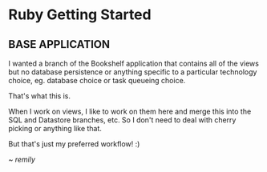 # Ruby Getting Started

## BASE APPLICATION

I wanted a branch of the Bookshelf application that contains all of the
views but no database persistence or anything specific to a particular
technology choice, eg. database choice or task queueing choice.

That's what this is.

When I work on views, I like to work on them here and merge this into
the SQL and Datastore branches, etc.  So I don't need to deal with
cherry picking or anything like that.

But that's just my preferred workflow!  :)

*~ remily*
